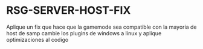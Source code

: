 # RSG-SERVER-HOST-FIX
Aplique un fix que hace que la gamemode sea compatible con la mayoria de host de samp cambie los plugins de windows a linux y aplique optimizaciones al codigo
